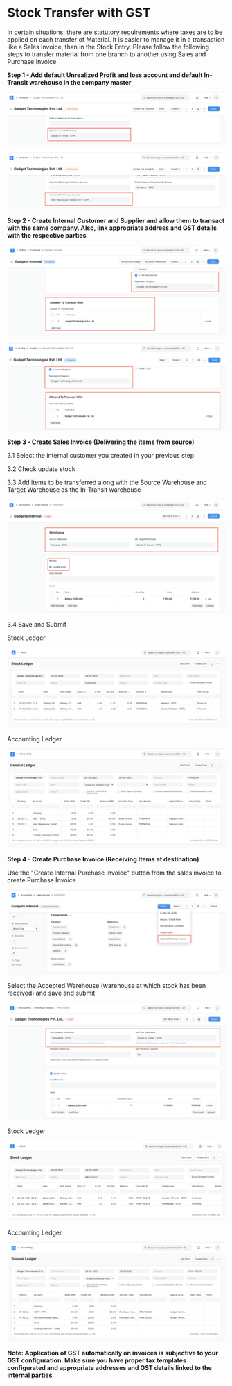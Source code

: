 
# Stock Transfer with GST


In certain situations, there are statutory requirements where taxes are to be applied on each transfer of Material. It is easier to manage it in a transaction like a Sales Invoice, than in the Stock Entry. Please follow the following steps to transfer material from one branch to another using Sales and Purchase Invoice

  


**Step 1 - Add default Unrealized Profit and loss account and default In-Transit warehouse in the company master** 

![](/files/hoGYPBt.png)

  


![](/files/250xhKo.png)

  


  


**Step 2 - Create Internal Customer and Supplier and allow them to transact with the same company. Also, link appropriate address and GST details with the respective parties**

  


![](/files/GjUFk7x.png)

  


  


![](/files/LlwQALr.png)

  


**Step 3 - Create Sales Invoice (Delivering the items from source)**

  


3.1 Select the internal customer you created in your previous step

3.2 Check update stock

3.3 Add items to be transferred along with the Source Warehouse and Target Warehouse as the In-Transit warehouse

  


![](/files/vM04qRB.png)

  


3.4 Save and Submit

  


Stock Ledger

![](/files/E2SBSfX.png)

  


Accounting Ledger

![](/files/WEPKbfQ.png)

  


**Step 4 - Create Purchase Invoice (Receiving Items at destination)**

  


Use the "Create Internal Purchase Invoice" button from the sales invoice to create Purchase Invoice

  


![](/files/ApyzjiH.png)

  


Select the Accepted Warehouse (warehouse at which stock has been received) and save and submit

![](/files/LHdMlQX.png)

  


Stock Ledger

![](/files/8pwRilO.png)

  


Accounting Ledger

![](/files/z4uAaLS.png)

  


**Note: Application of GST automatically on invoices is subjective to your GST configuration. Make sure you have proper tax templates configurated and appropriate addresses and GST details linked to the internal parties**


